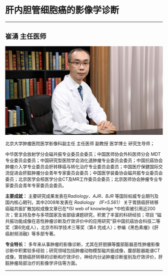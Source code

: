 # 肝内胆管细胞癌的影像学诊断

---

## 崔湧 主任医师

![1679229457449](image/c05_028/1679229457449.png)

北京大学肿瘤医院医学影像科副主任 主任医师 副教授 医学博士 研究生导师；

中华医学会放射学分会磁共振专业委员会委员；中国医师协会外科医师分会 MDT专业委员会委员；中国研究型医院学会消化道肿瘤专业委员会委员；中国抗癌协会肿瘤介入学专业委员会肝转移癌与转化治疗专业委员会委员；中国医疗保健国际交流促进会肝脏肿瘤分会青年专家委员会委员；中国医学装备协会磁共振专业委员会委员；北京医学会核医学分会CT及MR工作委员会委员；北京医师协会肿瘤专业专家委员会青年专家委员会委员。


**主要成就：** 主要研究成果发表在*Radiology、AJR、BJR* 等国际权威专业期刊及国内核心期刊，其中2008年发表在 *Radiology （IF=5.561）* 关于胃肠癌肝转移癌磁共振扩散加权成像文章已在*ISI web of knowledge *中检索被引用近200次；曾主持及参与多项国家及省部级课题研究，积累了丰富的科研经验；项目 “磁共振功能成像在恶性肿瘤诊断及疗效评价中的应用研究”获中国抗癌协会科技二等奖（第6完成人），北京市科学技术三等奖（第4 完成人）；参编《黑色素瘤》《肝癌射频消融》等多部专著。


**专业特长：** 多年来从事肿瘤的影像诊断，尤其在肝胆胰等腹部脏器恶性肿瘤影像诊断中积累较多经验；研究领域包括肿瘤动物模型磁共振成像，腹部脏器能谱CT成像，胃肠癌肝转移的诊断和疗效评价，神经内分泌肿瘤诊断鉴别及疗效评价，肝脏肿瘤局部治疗的影像学评估等方面。

---
